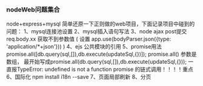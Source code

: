 ### nodeWeb问题集合
node+express+mysql 简单还原一下正则做的web项目，下面记录项目中碰到的问题：
1、mysql连接池设置
2、mysql插入语句写法
3、node ajax post提交req.body.xx 获取不到参数值 ( 设置 app.use(bodyParser.json({type: 'application/*+json'})) )
4、ejs 公共模块的引用
5、promise用法
   promise.all([db.query(sql,[]),db.execute(updateSql,{})]);
   promise.all() 参数是数组，
   最开始写成promise.all(db.query(sql,[]),db.execute(updateSql,{})); 一直报TypeError: undefined is not a function
  promise 的链式调用！！！！重点
6、国际化 npm install i18n --save
7、页面局部刷新
8、分页
